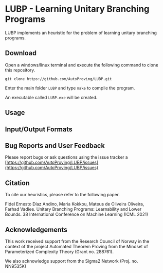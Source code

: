 # LUBP - Learning Unitary Branching Programs

LUBP implements an heuristic for the problem of learning unitary branching programs.

## Download

Open a windows/linux terminal and execute the following command 
to clone this repository. 

```
git clone https://github.com/AutoProving/LUBP.git
```
Enter the main folder `LUBP` and type `make` to compile the program. 

An executable called `LUBP.exe` will be created. 

## Usage


## Input/Output Formats


## Bug Reports and User Feedback

Please report bugs or ask questions using the issue tracker a [https://github.com/AutoProving/LUBP/issues](https://github.com/AutoProving/LUBP/issues)

## Citation

To cite our heuristics, please refer to the following paper.

Fidel Ernesto Díaz Andino, Maria Kokkou, Mateus de Oliveira Oliveira, Farhad Vadiee. Unitary Branching Programs: Learnability and Lower Bounds. 
38 International Conference on Machine Learning (ICML 2021)

## Acknowledgements 

This work received support from the Research Council of Norway in the context of the project Automated Theorem Proving from the Mindset of 
Parameterized Complexity Theory (Grant no. 288761). 

We also acknowledge support from the Sigma2 Network (Proj. no. NN9535K)

